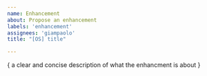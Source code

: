 ```yaml
---
name: Enhancement
about: Propose an enhancement
labels: 'enhancement'
assignees: 'giampaolo'
title: "[OS] title"

---
```


{ a clear and concise description of what the enhancment is about }
